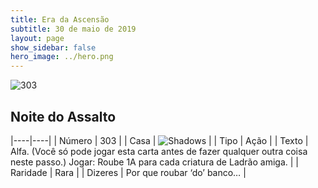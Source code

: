 ```yaml
---
title: Era da Ascensão
subtitle: 30 de maio de 2019
layout: page
show_sidebar: false
hero_image: ../hero.png
---
```


![303](https://cdn.keyforgegame.com/media/card_front/pt/435_303_X8CXFX7VJ85V_pt.png)

## Noite do Assalto

|----|----|
| Número | 303 |
| Casa | ![Shadows](https://archonarcana.com/images/thumb/e/ee/Shadows.png/22px-Shadows.png "Sombras") |
| Tipo | Ação |
| Texto | Alfa. (Você só pode jogar esta carta antes de fazer qualquer outra coisa neste passo.) Jogar: Roube 1A para cada criatura de Ladrão amiga. |
| Raridade | Rara |
| Dizeres | Por que roubar ‘do’ banco… |
